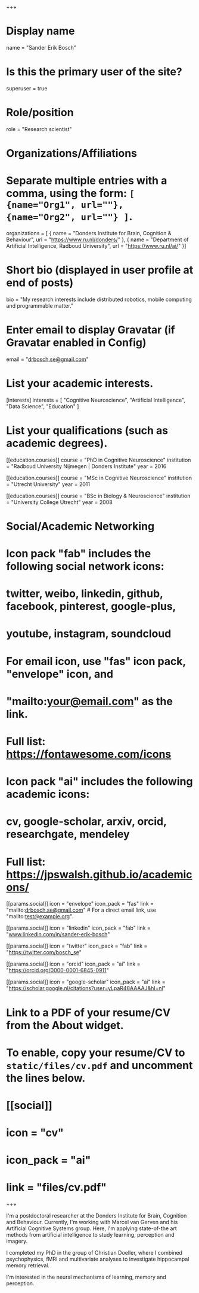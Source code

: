 +++
# Display name
name = "Sander Erik Bosch"

# Is this the primary user of the site?
superuser = true

# Role/position
role = "Research scientist"

# Organizations/Affiliations
#   Separate multiple entries with a comma, using the form: `[ {name="Org1", url=""}, {name="Org2", url=""} ]`.
organizations = [ { name = "Donders Institute for Brain, Cognition & Behaviour", url = "https://www.ru.nl/donders/" }, 
  { name = "Department of Artificial Intelligence, Radboud University", url = "https://www.ru.nl/ai/" }]

# Short bio (displayed in user profile at end of posts)
bio = "My research interests include distributed robotics, mobile computing and programmable matter."

# Enter email to display Gravatar (if Gravatar enabled in Config)
email = "drbosch.se@gmail.com"

# List your academic interests.
[interests]
  interests = [
    "Cognitive Neuroscience",
    "Artificial Intelligence",
    "Data Science",
    "Education"
    ]

# List your qualifications (such as academic degrees).
[[education.courses]]
  course = "PhD in Cognitive Neuroscience"
  institution = "Radboud University Nijmegen | Donders Institute"
  year = 2016

[[education.courses]]
  course = "MSc in Cognitive Neuroscience"
  institution = "Utrecht University"
  year = 2011

[[education.courses]]
  course = "BSc in Biology & Neuroscience"
  institution = "University College Utrecht"
  year = 2008

# Social/Academic Networking
#
# Icon pack "fab" includes the following social network icons:
#
#   twitter, weibo, linkedin, github, facebook, pinterest, google-plus,
#   youtube, instagram, soundcloud
#
#   For email icon, use "fas" icon pack, "envelope" icon, and
#   "mailto:your@email.com" as the link.
#
#   Full list: https://fontawesome.com/icons
#
# Icon pack "ai" includes the following academic icons:
#
#   cv, google-scholar, arxiv, orcid, researchgate, mendeley
#
#   Full list: https://jpswalsh.github.io/academicons/

  [[params.social]]
    icon = "envelope"
    icon_pack = "fas"
    link = "mailto:drbosch.se@gmail.com"  # For a direct email link, use "mailto:test@example.org".
  
  [[params.social]]
    icon = "linkedin"
    icon_pack = "fab"
    link = "www.linkedin.com/in/sander-erik-bosch"
  
  [[params.social]]
    icon = "twitter"
    icon_pack = "fab"
    link = "https://twitter.com/bosch_se"

  [[params.social]]
    icon = "orcid"
    icon_pack = "ai"
    link = "https://orcid.org/0000-0001-6845-0911"  
    
  [[params.social]]
    icon = "google-scholar"
    icon_pack = "ai"
    link = "https://scholar.google.nl/citations?user=yLpaR48AAAAJ&hl=nl"

# Link to a PDF of your resume/CV from the About widget.
# To enable, copy your resume/CV to `static/files/cv.pdf` and uncomment the lines below.
# [[social]]
#   icon = "cv"
#   icon_pack = "ai"
#   link = "files/cv.pdf"

+++


I'm a postdoctoral researcher at the Donders Institute for Brain, Cognition and Behaviour. Currently, I'm working with Marcel van Gerven and his Artificial Cognitive Systems group. Here, I'm applying state-of-the art methods from artificial intelligence to study learning, perception and imagery. 

I completed my PhD in the group of Christian Doeller, where I combined psychophysics, fMRI and multivariate analyses to investigate hippocampal memory retrieval.

I'm interested in the neural mechanisms of learning, memory and perception. 